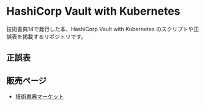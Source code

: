 # HashiCorp Vault with Kubernetes

技術書典14で発行した本、HashiCorp Vault with Kubernetes のスクリプトや正誤表を掲載するリポジトリです。

## 正誤表

## 販売ページ

- [技術書典マーケット](https://techbookfest.org/product/h2LzeQsbafQtZ74bhGqvNZ)